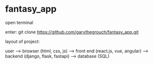 # fantasy_app  




open terminal  

enter: git clone https://github.com/garythegrouch/fantasy_app.git  





layout of project:  

  user --> browser (html, css, js) --> front end (react.js, vue, angular) --> backend (django, flask, fastapi) --> database (SQL)

